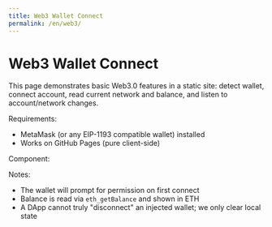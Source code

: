 ```yaml
---
title: Web3 Wallet Connect
permalink: /en/web3/
---
```


# Web3 Wallet Connect

This page demonstrates basic Web3.0 features in a static site: detect wallet, connect account, read current network and balance, and listen to account/network changes.

Requirements:
- MetaMask (or any EIP-1193 compatible wallet) installed
- Works on GitHub Pages (pure client-side)

Component:

<WalletConnect />

Notes:
- The wallet will prompt for permission on first connect
- Balance is read via `eth_getBalance` and shown in ETH
- A DApp cannot truly "disconnect" an injected wallet; we only clear local state